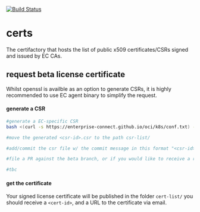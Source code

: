 [![Build Status](https://travis-ci.com/Enterprise-connect/certs.svg?branch=beta)](https://travis-ci.com/Enterprise-connect/certs)

# certs
The certifactory that hosts the list of public x509 certificates/CSRs signed and issued by EC CAs.

## request beta license certificate
Whilst openssl is availble as an option to generate CSRs, it is highly recommended to use EC agent binary to simplify the request.

#### generate a CSR
```bash
#generate a EC-specific CSR
bash <(curl -s https://enterprise-connect.github.io/oci/k8s/conf.txt) -gen

#move the generated <csr-id>.csr to the path csr-list/

#add/commit the csr file w/ the commit message in this format "<csr-id>" 

#file a PR against the beta branch, or if you would like to receive a release license, file against the release branch

#tbc
```

#### get the certificate
Your signed license certificate will be published in the folder ```cert-list/``` you should receive a ```<cert-id>```, and a URL to the certificate via email.




